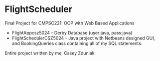 # FlightScheduler
Final Project for CMPSC221: OOP with Web Based Applications

 - FlightAppcsz5024 - Derby Database (user:java, pass:java)
 - FlightSchedulerCSZ5024 - Java project with Netbeans designed GUI, and BookingQueries class containing all of my SQL statements.
  
Entire project written by me, Casey Zduniak

